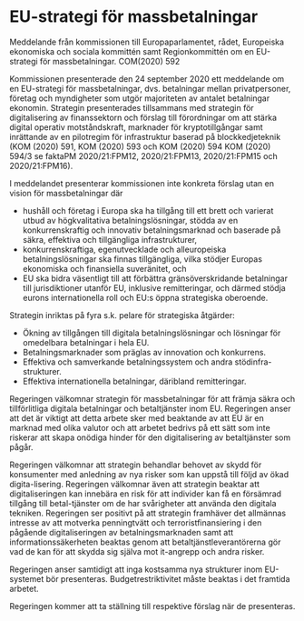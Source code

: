 # EU-strategi för massbetalningar

Meddelande från kommissionen till Europaparlamentet, rådet, Europeiska ekonomiska och sociala kommittén samt Regionkommittén om en EU-strategi för massbetalningar. COM(2020) 592

Kommissionen presenterade den 24 september 2020 ett meddelande om en EU-strategi för massbetalningar, dvs. betalningar mellan privatpersoner, företag och myndigheter som utgör majoriteten av antalet betalningar ekonomin. Strategin presenterades tillsammans med strategin för digitalisering av finanssektorn och förslag till förordningar om att stärka digital operativ motståndskraft, marknader för kryptotillgångar samt inrättande av en pilotregim för infrastruktur baserad på blockkedjeteknik (KOM (2020) 591, KOM (2020) 593 och KOM (2020) 594 KOM (2020) 594/3 se faktaPM 2020/21:FPM12, 2020/21:FPM13, 2020/21:FPM15 och 2020/21:FPM16).

I meddelandet presenterar kommissionen inte konkreta förslag utan en vision för massbetalningar där

* hushåll och företag i Europa ska ha tillgång till ett brett och varierat utbud av högkvalitativa betalningslösningar, stödda av en konkurrenskraftig och innovativ betalningsmarknad och baserade på säkra, effektiva och tillgängliga infrastrukturer,
* konkurrenskraftiga, egenutvecklade och alleuropeiska betalningslösningar ska finnas tillgängliga, vilka stödjer Europas ekonomiska och finansiella suveränitet, och
* EU ska bidra väsentligt till att förbättra gränsöverskridande betalningar till jurisdiktioner utanför EU, inklusive remitteringar, och därmed stödja eurons internationella roll och EU:s öppna strategiska oberoende.

Strategin inriktas på fyra s.k. pelare för strategiska åtgärder:

* Ökning av tillgången till digitala betalningslösningar och lösningar för omedelbara betalningar i hela EU.
* Betalningsmarknader som präglas av innovation och konkurrens.
* Effektiva och samverkande betalningssystem och andra stödinfra-strukturer.
* Effektiva internationella betalningar, däribland remitteringar.

Regeringen välkomnar strategin för massbetalningar för att främja säkra och tillförlitliga digitala betalningar och betaltjänster inom EU. Regeringen anser att det är viktigt att detta arbete sker med beaktande av att EU är en marknad med olika valutor och att arbetet bedrivs på ett sätt som inte riskerar att skapa onödiga hinder för den digitalisering av betaltjänster som pågår.

Regeringen välkomnar att strategin behandlar behovet av skydd för konsumenter med anledning av nya risker som kan uppstå till följd av ökad digita-lisering. Regeringen välkomnar även att strategin beaktar att digitaliseringen kan innebära en risk för att individer kan få en försämrad tillgång till betal-tjänster om de har svårigheter att använda den digitala tekniken. Regeringen ser positivt på att strategin framhäver det allmännas intresse av att motverka penningtvätt och terroristfinansiering i den pågående digitaliseringen av betalningsmarknaden samt att informationssäkerheten beaktas genom att betaltjänstleverantörerna gör vad de kan för att skydda sig själva mot it-angrepp och andra risker.

Regeringen anser samtidigt att inga kostsamma nya strukturer inom EU-systemet bör presenteras. Budgetrestriktivitet måste beaktas i det framtida arbetet.

Regeringen kommer att ta ställning till respektive förslag när de presenteras.
